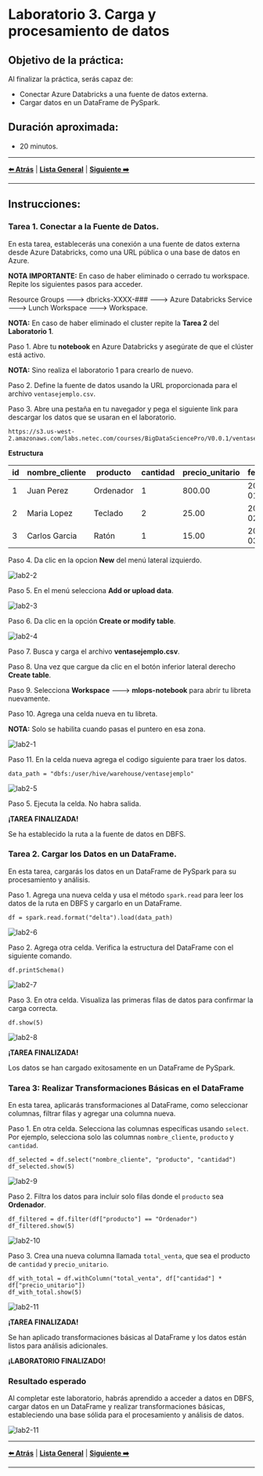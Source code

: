 # Laboratorio 3. Carga y procesamiento de datos

## Objetivo de la práctica:

Al finalizar la práctica, serás capaz de:

- Conectar Azure Databricks a una fuente de datos externa.
- Cargar datos en un DataFrame de PySpark.

## Duración aproximada:
- 20 minutos.

---

**[⬅️ Atrás](../Capítulo1/lab1.md)** | **[Lista General](../README.md)** | **[Siguiente ➡️](../Capítulo3/lab3.md)**

---

## Instrucciones:

### Tarea 1. Conectar a la Fuente de Datos.

En esta tarea, establecerás una conexión a una fuente de datos externa desde Azure Databricks, como una URL pública o una base de datos en Azure.

**NOTA IMPORTANTE:** En caso de haber eliminado o cerrado tu workspace. Repite los siguientes pasos para acceder.

Resource Groups ---> dbricks-XXXX-### ---> Azure Databricks Service ---> Lunch Workspace ---> Workspace.

**NOTA:** En caso de haber eliminado el cluster repite la **Tarea 2** del **Laboratorio 1**.

Paso 1. Abre tu **notebook** en Azure Databricks y asegúrate de que el clúster está activo.

**NOTA:** Sino realiza el laboratorio 1 para crearlo de nuevo.

Paso 2. Define la fuente de datos usando la URL proporcionada para el archivo `ventasejemplo.csv`.

Paso 3. Abre una pestaña en tu navegador y pega el siguiente link para descargar los datos que se usaran en el laboratorio.

```
https://s3.us-west-2.amazonaws.com/labs.netec.com/courses/BigDataSciencePro/V0.0.1/ventasejemplo.csv
```

**Estructura**

| id | nombre_cliente | producto   | cantidad | precio_unitario | fecha_venta |
|----|----------------|------------|----------|-----------------|-------------|
| 1  | Juan Perez     | Ordenador  | 1        | 800.00         | 2024-01-01  |
| 2  | Maria Lopez    | Teclado    | 2        | 25.00          | 2024-01-02  |
| 3  | Carlos Garcia  | Ratón      | 1        | 15.00          | 2024-01-03  |

Paso 4. Da clic en la opcion **New** del menú lateral izquierdo.

![lab2-2](../images/imgl2/img2.png)

Paso 5. En el menú selecciona **Add or upload data**.

![lab2-3](../images/imgl2/img3.png)

Paso 6. Da clic en la opción **Create or modify table**.

![lab2-4](../images/imgl2/img4.png)

Paso 7. Busca y carga el archivo **ventasejemplo.csv**.

Paso 8. Una vez que cargue da clic en el botón inferior lateral derecho **Create table**.

Paso 9. Selecciona **Workspace** ---> **mlops-notebook** para abrir tu libreta nuevamente.

Paso 10. Agrega una celda nueva en tu libreta.

**NOTA:** Solo se habilita cuando pasas el puntero en esa zona.

![lab2-1](../images/imgl2/img1.png)

Paso 11. En la celda nueva agrega el codigo siguiente para traer los datos.

```
data_path = "dbfs:/user/hive/warehouse/ventasejemplo"
```

![lab2-5](../images/imgl2/img5.png)

Paso 5. Ejecuta la celda. No habra salida.

**¡TAREA FINALIZADA!**

Se ha establecido la ruta a la fuente de datos en DBFS.

### Tarea 2. Cargar los Datos en un DataFrame.

En esta tarea, cargarás los datos en un DataFrame de PySpark para su procesamiento y análisis.

Paso 1. Agrega una nueva celda y usa el método `spark.read` para leer los datos de la ruta en DBFS y cargarlo en un DataFrame.

```
df = spark.read.format("delta").load(data_path)
```

![lab2-6](../images/imgl2/img6.png)

Paso 2. Agrega otra celda. Verifica la estructura del DataFrame con el siguiente comando.

```
df.printSchema()
```

![lab2-7](../images/imgl2/img7.png)

Paso 3. En otra celda. Visualiza las primeras filas de datos para confirmar la carga correcta.

```
df.show(5)
```

![lab2-8](../images/imgl2/img8.png)

**¡TAREA FINALIZADA!**

Los datos se han cargado exitosamente en un DataFrame de PySpark.

### Tarea 3: Realizar Transformaciones Básicas en el DataFrame

En esta tarea, aplicarás transformaciones al DataFrame, como seleccionar columnas, filtrar filas y agregar una columna nueva.

Paso 1. En otra celda. Selecciona las columnas específicas usando `select`. Por ejemplo, selecciona solo las columnas `nombre_cliente`, `producto` y `cantidad`.

```
df_selected = df.select("nombre_cliente", "producto", "cantidad")
df_selected.show(5)
```

![lab2-9](../images/imgl2/img9.png)

Paso 2. Filtra los datos para incluir solo filas donde el `producto` sea **Ordenador**.

```
df_filtered = df.filter(df["producto"] == "Ordenador")
df_filtered.show(5)
```

![lab2-10](../images/imgl2/img10.png)

Paso 3. Crea una nueva columna llamada `total_venta`, que sea el producto de `cantidad` y `precio_unitario`.

```
df_with_total = df.withColumn("total_venta", df["cantidad"] * df["precio_unitario"])
df_with_total.show(5)
```

![lab2-11](../images/imgl2/img11.png)

**¡TAREA FINALIZADA!**

Se han aplicado transformaciones básicas al DataFrame y los datos están listos para análisis adicionales.

**¡LABORATORIO FINALIZADO!**

### Resultado esperado

Al completar este laboratorio, habrás aprendido a acceder a datos en DBFS, cargar datos en un DataFrame y realizar transformaciones básicas, estableciendo una base sólida para el procesamiento y análisis de datos.

![lab2-11](../images/imgl2/img11.png)

---

**[⬅️ Atrás](/Capítulo1/lab1.md)** | **[Lista General](/README.md)** | **[Siguiente ➡️](/Capítulo3/lab3.md)**

---
